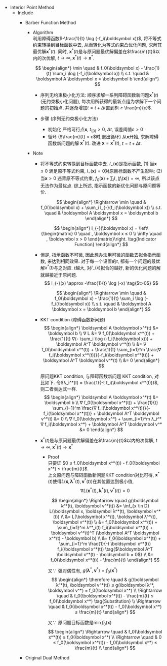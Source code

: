 * Interior Point Method
  - Include 
    * Barber Function Method
      - Algorithm  
        利用障碍函数$-\frac{1}{t} \log (-f_i(\boldsymbol x))$, 将不等式约束转换到目标函数中去, 从而转化为等式约束凸优化问题, 求解其最优解$\boldsymbol x^*(t)$. 同时, $\boldsymbol x^*(t)$是与原问题最优解偏差在$\frac{m}{t}$以内的次优解, $t \to \infty, \boldsymbol x^*(t) \to \boldsymbol x^*$.

        $$
        \begin{align*}
          \min \quad & f_0(\boldsymbol x) - \frac{1}{t} \sum_i \log (-f_i(\boldsymbol x))  \\
          s.t. \quad & \boldsymbol A \boldsymbol x = \boldsymbol b
        \end{align*}
        $$

        - 序列无约束极小化方法: 顺序求解一系列障碍函数新问题$\boldsymbol x^*(t)$(无约束极小化问题), 每次用所获得的最新点组为求解下一个问题的初始点, 并逐渐增加$t = t + Δt$直到$t ≥ \frac{m}{ε}$.

        - 步骤 (序列无约束极小化方法)
          - 初始化
            严格可行点$\boldsymbol x$, $t_{(0)}>0$, $Δt$, 误差阈值$ε>0$
          - 循环 ($\frac{m}{t} < ε$时,退出循环)
            从$\boldsymbol x$开始, 求解障碍函数新问题的解 $\boldsymbol x^*(t)$. 改进 $\boldsymbol x = \boldsymbol x^*(t)$, $t = t + Δt$.

      - Note
        - 将不等式约束转换到目标函数中去. $I_{-}(\boldsymbol x)$是指示函数, (1) 当$\boldsymbol x ≤ 0$ 满足原不等式约束, $I_{-}(\boldsymbol x) = 0$对原目标函数不产生影响; (2) 当$\boldsymbol x > 0$ 违背原不等式约束, $f_0(\boldsymbol x) + \sum_i I_{-}(f_i(\boldsymbol x)) = \infty$, 所以该点无法作为最优点. 综上所述, 指示函数的新优化问题与原问题等价.

          $$
          \begin{align*}
            \Rightarrow \min \quad & f_0(\boldsymbol x) + \sum_i I_{-}(f_i(\boldsymbol x))   \\
              s.t. \quad & \boldsymbol A \boldsymbol x = \boldsymbol b
          \end{align*}
          $$

          $$
          \begin{align*}
            I_{-}(\boldsymbol x) = \left\{\begin{matrix}
              0  \quad , \boldsymbol x ≤ 0  \\
              \infty  \quad , \boldsymbol x > 0
            \end{matrix}\right.  \tag{Indicator Function}
          \end{align*}
          $$

        - 但是, 指示函数不可微, 因此想办法用可微的函数去拟合指示函数, 来达到相同效果. 对于每一个设置的$t$, 都有一个问题的最优解$x^*(t)$与之对应. $t$越大, 对$I_{-}(x)$拟合的越好, 新的优化问题的解就越接近于原问题.
          $$
            I_{-}(x) \approx -\frac{1}{t} \log (-x)  \tag{$t>0$}
          $$

          $$
          \begin{align*}
            \Rightarrow \min \quad & f_0(\boldsymbol x) - \frac{1}{t} \sum_i \log (-f_i(\boldsymbol x))  \\
              s.t. \quad & \boldsymbol A \boldsymbol x = \boldsymbol b
          \end{align*}
          $$

        - KKT condition (障碍函数新问题)  
          $$
          \begin{align*}
            \boldsymbol A \boldsymbol x^*(t) &= \boldsymbol b  \\
            ∇ L &= ∇ f_0(\boldsymbol x^*(t)) + \frac{1}{t} ∇(- \sum_i \log (-f_i(\boldsymbol x))) + \boldsymbol A^T \boldsymbol v^*(t)  \\
              &= ∇ f_0(\boldsymbol x^*(t)) + \frac{1}{t} \sum_{i=1}^m \frac{∇ f_i(\boldsymbol x^*(t))}{-f_i(\boldsymbol x^*(t))} + \boldsymbol A^T \boldsymbol v^*(t)  \\
              &= 0
          \end{align*}
          $$

          原问题KKT condition, 与障碍函数新问题 KKT condition, 对比如下. 令$λ_i^*(t) = \frac{1}{-t f_i(\boldsymbol x^*(t))}$, 则二者表达式一样.
          $$
          \begin{align*}
            \boldsymbol A \boldsymbol x^*(t) &= \boldsymbol b  \\
            ∇ f_0(\boldsymbol x^*(t)) + \frac{1}{t} \sum_{i=1}^m \frac{∇ f_i(\boldsymbol x^*(t))}{-f_i(\boldsymbol x^*(t))} + \boldsymbol A^T \boldsymbol v^*(t) &= 0  \\
            ∇ f_0(\boldsymbol x^*) + \sum_{i=1}^m λ_i^* ∇ f_i(\boldsymbol x^*) + \boldsymbol A^T \boldsymbol v^* &= 0
          \end{align*}
          $$

        - $\boldsymbol x^*(t)$是与原问题最优解偏差在$\frac{m}{t}$以内的次优解, $t \to \infty, \boldsymbol x^*(t) \to \boldsymbol x^*$
          - Proof  
            只要证 $0 ≤ f_0(\boldsymbol x^*(t)) - f_0(\boldsymbol x^*) ≤ \frac{m}{t}$.  
            上文原问题与障碍函数新问题KKT condition对比可得, $\boldsymbol x^*(t)$使得$L(\boldsymbol x, \boldsymbol λ^*(t), \boldsymbol v^*(t))$在其位置达到极小值, 
            $$∇ L(\boldsymbol x^*(t), \boldsymbol λ^*(t), \boldsymbol v^*(t)) = 0$$

            $$
            \begin{align*}
              \Rightarrow \quad  g(\boldsymbol λ^*(t), \boldsymbol v^*(t)) &= \inf_{x \in D} L(\boldsymbol x, \boldsymbol λ^*(t), \boldsymbol v^*(t))  \\
                &= L(\boldsymbol x^*(t), \boldsymbol λ^*(t), \boldsymbol v^*(t))  \\
                &= f_0(\boldsymbol x^*(t)) + \sum_{i=1}^m λ^*_i(t) f_i(\boldsymbol x^*(t)) + \boldsymbol v^*(t)^T (\boldsymbol A^T \boldsymbol x^*(t) - \boldsymbol b)  \\
                &= f_0(\boldsymbol x^*(t)) + \sum_{i=1}^m \frac{1}{-t \boldsymbol x^*(t)} f_i(\boldsymbol x^*(t))  \tag{$\boldsymbol A^T \boldsymbol x^*(t) - \boldsymbol b = 0$}  \\
                &= f_0(\boldsymbol x^*(t)) - \frac{m}{t}
            \end{align*}
            $$

            又$\because$ 强对偶性有, $g(\boldsymbol λ^*, \boldsymbol v^*) = f_0(\boldsymbol x^*)$
            $$
            \begin{align*}
              \therefore \quad & g(\boldsymbol λ^*(t), \boldsymbol v^*(t)) ≤ g(\boldsymbol λ^*, \boldsymbol v^*) = f_0(\boldsymbol x^*)  \\
              \Rightarrow \quad &  f_0(\boldsymbol x^*(t)) - \frac{m}{t} ≤ f_0(\boldsymbol x^*)  \tag{Substitution}  \\
              \Rightarrow \quad &  f_0(\boldsymbol x^*(t)) - f_0(\boldsymbol x^*) ≤ \frac{m}{t}
            \end{align*}
            $$

            又$\because$ 原问题目标函数是$\min f_0(\boldsymbol x)$
            $$
            \begin{align*}
              \Rightarrow \quad &  f_0(\boldsymbol x^*(t)) ≥ f_0(\boldsymbol x^*)  \\
              \Rightarrow \quad &  0 ≤ f_0(\boldsymbol x^*(t)) - f_0(\boldsymbol x^*) ≤ \frac{m}{t}  \\
            \end{align*}
            $$

    * Original Dual Method
